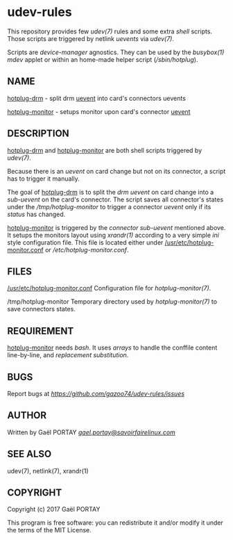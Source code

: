 # udev-rules

This repository provides few *udev(7)* rules and some extra *shell* scripts.
Those scripts are triggered by netlink *uevents* via *udev(7)*.

Scripts are *device-manager* agnostics. They can be used by the *busybox(1)*
*mdev* applet or within an home-made helper script (*/sbin/hotplug*).

## NAME

[hotplug-drm](hotplug-drm) - split drm [uevent](52-drm.rules#L15) into card's
connectors uevents

[hotplug-monitor](hotplug-monitor) - setups monitor upon card's connector
[uevent](53-drm-connector.rules#L7)

## DESCRIPTION

[hotplug-drm](hotplug-drm) and [hotplug-monitor](hotplug-monitors) are both
shell scripts triggered by *udev(7)*.

Because there is an *uevent* on card change but not on its connector, a script
has to trigger it manually.

The goal of [hotplug-drm](hotplug-drm#L22-L53) is to split the *drm uevent* on
card change into a *sub-uevent* on the card's connector. The script saves all
connector's states under the */tmp/hotplug-monitor* to trigger a connector
*uevent* only if its *status* has changed.

[hotplug-monitor](hotplug-monitor) is triggered by the *connector sub-uevent*
mentioned above. It setups the monitors layout using *xrandr(1)* according to a
very simple *ini* style configuration file. This file is located either under
[/usr/etc/hotplug-monitor.conf](hotplug-monitor.conf.sample) or
*/etc/hotplug-monitor.conf*.

## FILES

[/usr/etc/hotplug-monitor.conf](hotplug-monitor.conf.sample)
	Configuration file for *hotplug-monitor(7)*.

/tmp/hotplug-monitor
	Temporary directory used by *hotplug-monitor(7)* to save connectors
	states.

## REQUIREMENT

[hotplug-monitor](hotplug-monitor#L21-L45) needs *bash*. It uses _arrays_ to
handle the conffile content line-by-line, and _replacement substitution_.

## BUGS

Report bugs at *https://github.com/gazoo74/udev-rules/issues*

## AUTHOR

Written by Gaël PORTAY *gael.portay@savoirfairelinux.com*

## SEE ALSO

udev(7), netlink(7), xrandr(1)

## COPYRIGHT

Copyright (c) 2017 Gaël PORTAY

This program is free software: you can redistribute it and/or modify it under
the terms of the MIT License.
